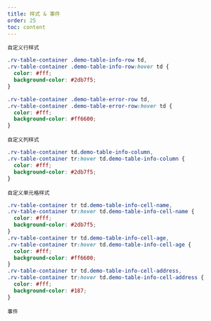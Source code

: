 ```yaml
---
title: 样式 & 事件
order: 25
toc: content
---
```


<code src="../examples/RowStyle.tsx">自定义行样式</code>

```css
.rv-table-container .demo-table-info-row td,
.rv-table-container .demo-table-info-row:hover td {
  color: #fff;
  background-color: #2db7f5;
}

.rv-table-container .demo-table-error-row td,
.rv-table-container .demo-table-error-row:hover td {
  color: #fff;
  background-color: #ff6600;
}
```

<code src="../examples/ColumnStyle.tsx">自定义列样式</code>

```css
.rv-table-container td.demo-table-info-column,
.rv-table-container tr:hover td.demo-table-info-column {
  color: #fff;
  background-color: #2db7f5;
}
```

<code src="../examples/CellStyle.tsx">自定义单元格样式</code>

```css
.rv-table-container tr td.demo-table-info-cell-name,
.rv-table-container tr:hover td.demo-table-info-cell-name {
  color: #fff;
  background-color: #2db7f5;
}
.rv-table-container tr td.demo-table-info-cell-age,
.rv-table-container tr:hover td.demo-table-info-cell-age {
  color: #fff;
  background-color: #ff6600;
}
.rv-table-container tr td.demo-table-info-cell-address,
.rv-table-container tr:hover td.demo-table-info-cell-address {
  color: #fff;
  background-color: #187;
}
```

<style>
.rv-table-container .demo-table-info-row td,
.rv-table-container .demo-table-info-row:hover td {
   background-color: #2db7f5;
   color: #fff;
}

.rv-table-container .demo-table-error-row td,
.rv-table-container .demo-table-error-row:hover td {
    background-color: #ff6600;
    color: #fff;
}

.rv-table-container td.demo-table-info-column,
.rv-table-container tr:hover td.demo-table-info-column {
    background-color: #2db7f5;
    color: #fff;
}

.rv-table-container tr td.demo-table-info-cell-name,
.rv-table-container tr:hover td.demo-table-info-cell-name {
    background-color: #2db7f5;
    color: #fff;
}
.rv-table-container tr td.demo-table-info-cell-age,
.rv-table-container tr:hover td.demo-table-info-cell-age {
    background-color: #ff6600;
    color: #fff;
}
.rv-table-container tr td.demo-table-info-cell-address,
.rv-table-container tr:hover td.demo-table-info-cell-address {
    background-color: #187;
    color: #fff;
}
</style>

<code src="../examples/Events.tsx">事件</code>
